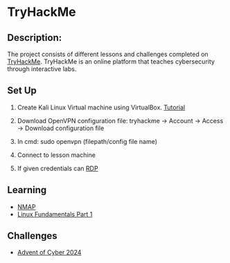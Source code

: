 <h1>TryHackMe</h1>

<h2>Description:</h2>

The project consists of different lessons and challenges completed on [TryHackMe](https://tryhackme.com/dashboard). TryHackMe is an online platform that teaches cybersecurity through interactive labs.
<br/>

<h2>Set Up</h2>

1. Create Kali Linux Virtual machine using VirtualBox. [Tutorial](https://github.com/ntieu4328/Virtual-Box-Kali-Linux)

2. Download OpenVPN configuration file: tryhackme -> Account -> Access -> Download configuration file

4. In cmd: sudo openvpn (filepath/config file name)

6. Connect to lesson machine

7. If given credentials can [RDP](https://github.com/ntieu4328/TryHackMe/blob/main/How%20to%20RDP%20Into%20Machine.md)

<h2>Learning</h2>

- [NMAP](https://github.com/ntieu4328/TryHackMe/blob/main/NMAP) <br>
- [Linux Fundamentals Part 1](https://github.com/ntieu4328/TryHackMe/blob/main/Linux%20Fundamentals%20Part%201.md)

<h2>Challenges</h2>

- [Advent of Cyber 2024](https://github.com/ntieu4328/TryHackMe/blob/main/Advent%20of%20Cyber%202024.md)

